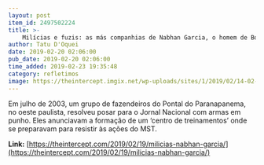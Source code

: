 ```yaml
---
layout: post
item_id: 2497502224
title: >-
    Milícias e fuzis: as más companhias de Nabhan Garcia, o homem de Bolsonaro para a reforma agrária
author: Tatu D'Oquei
date: 2019-02-20 02:06:00
pub_date: 2019-02-20 02:06:00
time_added: 2019-02-23 19:35:48
category: refletimos
image: https://theintercept.imgix.net/wp-uploads/sites/1/2019/02/14-02-19-milicias-rurais-1550176678.jpg?auto=compress%2Cformat&q=90&fit=crop&w=1200&h=800
---
```


Em julho de 2003, um grupo de fazendeiros do Pontal do Paranapanema, no oeste paulista, resolveu posar para o Jornal Nacional com armas em punho. Eles anunciavam a formação de um ‘centro de treinamentos’ onde se preparavam para resistir às ações do MST.

**Link:** [https://theintercept.com/2019/02/19/milicias-nabhan-garcia/](https://theintercept.com/2019/02/19/milicias-nabhan-garcia/)

